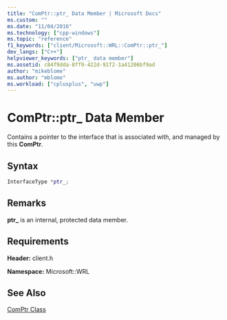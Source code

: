```yaml
---
title: "ComPtr::ptr_ Data Member | Microsoft Docs"
ms.custom: ""
ms.date: "11/04/2016"
ms.technology: ["cpp-windows"]
ms.topic: "reference"
f1_keywords: ["client/Microsoft::WRL::ComPtr::ptr_"]
dev_langs: ["C++"]
helpviewer_keywords: ["ptr_ data member"]
ms.assetid: c84f9dda-8ff9-422d-91f2-1a41206bf9ad
author: "mikeblome"
ms.author: "mblome"
ms.workload: ["cplusplus", "uwp"]
---
```

# ComPtr::ptr_ Data Member

Contains a pointer to the interface that is associated with, and managed by this **ComPtr**.

## Syntax

```cpp
InterfaceType *ptr_;
```

## Remarks

**ptr_** is an internal, protected data member.

## Requirements

**Header:** client.h

**Namespace:** Microsoft::WRL

## See Also

[ComPtr Class](../windows/comptr-class.md)